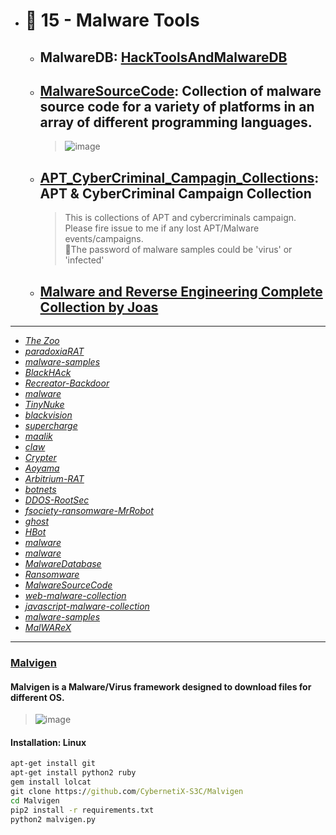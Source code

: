 - # 🔸 15 - Malware Tools
  - ## MalwareDB: [HackToolsAndMalwareDB](https://github.com/cubk/HackToolsAndMalwareDB)
  - ## [MalwareSourceCode](https://github.com/vxunderground/MalwareSourceCode): Collection of malware source code for a variety of platforms in an array of different programming languages.
    > ![image](https://user-images.githubusercontent.com/51442719/173344843-3dbffb93-d7e4-4ecc-991f-103bcc54a050.png)
  - ## [APT_CyberCriminal_Campagin_Collections](https://github.com/CyberMonitor/APT_CyberCriminal_Campagin_Collections): APT & CyberCriminal Campaign Collection
    > This is collections of APT and cybercriminals campaign. Please fire issue to me if any lost APT/Malware events/campaigns. <br>
    > 🤷The password of malware samples could be 'virus' or 'infected'
  - ## [Malware and Reverse Engineering Complete Collection by Joas](https://github.com/CyberSecurityUP/Awesome-Malware-Analysis-Reverse-Engineering)

---

- [_The Zoo_](https://github.com/ytisf/theZoo)
- [_paradoxiaRAT_](https://github.com/quantumcore/paradoxiaRAT)
- [_malware-samples_](https://github.com/fabrimagic72/malware-samples)
- [_BlackHAck_](https://github.com/AngelSecurityTeam/BackHAck)
- [_Recreator-Backdoor_](https://github.com/AngelSecurityTeam/Recreator-Backdoor)
- [_malware_](https://github.com/RamadhanAmizudin/malware)
- [_TinyNuke_](https://github.com/RamadhanAmizudin/TinyNuke)
- [_blackvision_](https://github.com/quantumcore/blackvision)
- [_supercharge_](https://github.com/quantumcore/supercharge)
- [_maalik_](https://github.com/quantumcore/maalik)
- [_claw_](https://github.com/quantumcore/claw)
- [_Crypter_](https://github.com/sithis993/Crypter)
- [_Aoyama_](https://github.com/Leeon123/Aoyama)
- [_Arbitrium-RAT_](https://github.com/im-hanzou/Arbitrium-RAT)
- [_botnets_](https://github.com/maestron/botnets)
- [_DDOS-RootSec_](https://github.com/R00tS3c/DDOS-RootSec)
- [_fsociety-ransomware-MrRobot_](https://github.com/graniet/fsociety-ransomware-MrRobot)
- [_ghost_](https://github.com/AHXR/ghost)
- [_HBot_](https://github.com/Its-Vichy/HBot)
- [_malware_](https://github.com/gbrindisi/malware)
- [_malware_](https://github.com/kaiserfarrell/malware)
- [_MalwareDatabase_](https://github.com/Endermanch/MalwareDatabase)
- [_Ransomware_](https://github.com/im-hanzou/Ransomware)
- [_MalwareSourceCode_](https://github.com/vxunderground/MalwareSourceCode)
- [_web-malware-collection_](https://github.com/nikicat/web-malware-collection)
- [_javascript-malware-collection_](https://github.com/HynekPetrak/javascript-malware-collection)
- [_malware-samples_](https://github.com/InQuest/malware-samples)
- [_MalWAReX_](https://github.com/0x48piraj/MalWAReX)

---

### [Malvigen](https://github.com/CybernetiX-S3C/Malvigen)
#### Malvigen is a Malware/Virus framework designed to download files for different OS.
> ![image](https://user-images.githubusercontent.com/51442719/181064195-dd7a00eb-88f8-45c4-98d6-8bd96ca473f5.png)
#### Installation: Linux
```cmd
apt-get install git
apt-get install python2 ruby
gem install lolcat
git clone https://github.com/CybernetiX-S3C/Malvigen
cd Malvigen
pip2 install -r requirements.txt
python2 malvigen.py
```

